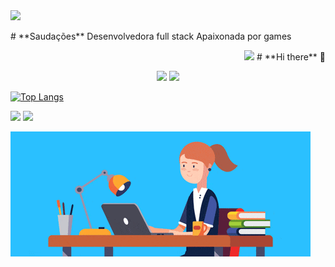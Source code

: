 <div >
<img src = "https://github.githubassets.com/images/icons/emoji/unicode/1f1e7-1f1f7.png?v8"/>
<p align = "left">
# **Saudações**
Desenvolvedora full stack 
Apaixonada por games
</p>
<p align = "right">
<img src = "https://github.githubassets.com/images/icons/emoji/unicode/1f1fa-1f1f8.png?v8"/>
# **Hi there** 👋
 </p>
</div>

<p align = "center">
<a href = "https://www.facebook.com/tatiane.t.ant/">
<img src = "https://img.shields.io/badge/facebook-%231877F2.svg?&style=for-the-badge&logo=facebook&logoColor=white"/></a>
<a href = "https://www.linkedin.com/in/USERNAME">
<img src="https://img.shields.io/badge/linkedin-%230077B5.svg?&style=for-the-badge&logo=linkedin&logoColor=white" /></a>
</p>


[![Top Langs](https://github-readme-stats.vercel.app/api/top-langs/?username=tatiantunes&layout=compact)](https://github.com/tatiantunes/github-readme-stats)

<p align = "left">
<a href = "">
<img src = "https://img.shields.io/github/followers/tatiantunes?style=social"/></a>
<a href = "">
<img src = "https://img.shields.io/github/watchers/tatiantunes/tatiantunes?style=social"/></a>
</p>

![Gif](https://github.com/tatiantunes/tatiantunes/raw/main/menina.gif)


<!--
**tatiantunes/tatiantunes** is a ✨ _special_ ✨ repository because its `README.md` (this file) appears on your GitHub profile.

Here are some ideas to get you started:
 
- 🔭 I’m currently working on ...
- 🌱 I’m currently learning ...
- 👯 I’m looking to collaborate on ...
- 🤔 I’m looking for help with ...
- 💬 Ask me about ...
- 📫 How to reach me: ...
- 😄 Pronouns: ...
- ⚡ Fun fact: ...
-->

